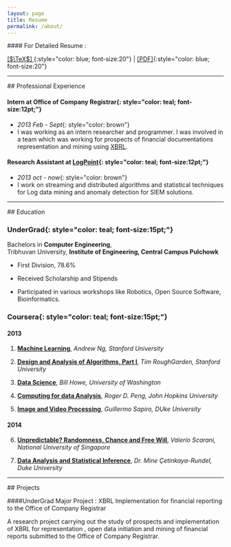 ```yaml
---
layout: page 
title: Resume
permalink: /about/
---
```


####<i class="fa fa-download fa-2x"></i> For Detailed Resume : 

[<i class="fa fa-file-code-o fa-2x"></i>  [$\TeX$] ](/files/cv/cv.tex){:style="color: blue; font-size:20"}  |  [<i class="fa fa-file-pdf-o fa-2x"></i> [PDF]](/files/cv/cv.pdf){:style="color: blue; font-size:20"}

____

##<i class="fa fa-institution fa-2x"></i> Professional Experience

#### **Intern at Office of Company Registrar**{: style="color: teal; font-size:12pt;"}
* *2013 Feb - Sept*{: style="color: brown"}
* I was working as an intern researcher and programmer. I was involved in a team which was working for prospects of financial documentations representation and mining using [XBRL](http://en.wikipedia.org/wiki/XBRL).

#### **Research Assistant at [LogPoint](https://www.logpoint.com/en)**{: style="color: teal; font-size:12pt;"}
* *2013 oct - now*{: style="color: brown"}
* I work on streaming and distributed algorithms and statistical techniques for Log data mining and anomaly detection for SIEM solutions.

____


##<i class="fa fa-graduation-cap fa-2x"></i> Education 

### **UnderGrad**{: style="color: teal; font-size:15pt;"}

Bachelors in **Computer Engineering**, <br>
Tribhuvan University, **Institute of Engineering, Central Campus Pulchowk**<br>

* First Division, 78.6%

* Received Scholarship and Stipends

* Participated in various workshops like Robotics, Open Source Software, Bioinformatics.

### **Coursera**{: style="color: teal; font-size:15pt;"}

#### 2013

1. [**Machine Learning**](https://www.coursera.org/course/ml), *Andrew Ng, Stanford University* [<i class="fa fa-file-pdf-o"></i>](https://www.dropbox.com/s/ekv2spnt4x07ogm/machinelearning.pdf)

2. [**Design and Analysis of Algorithms, Part I**](https://www.coursera.org/course/algo), *Tim RoughGarden, Stanford University* [<i class="fa fa-file-pdf-o "></i>](https://www.dropbox.com/s/w83mcmpvpa6owce/ADA%201.pdf)

3. [**Data Science**](https://www.coursera.org/course/datasci), *Bill Howe, University of Washington* [<i class="fa fa-file-pdf-o"></i>](https://www.dropbox.com/s/fuy5re22eyefj80/datascience.pdf)

4. [**Computing for data Analysis**](https://www.coursera.org/course/compdata), *Roger D. Peng, John Hopkins University* [<i class="fa fa-file-pdf-o "></i>](https://www.dropbox.com/s/cvkzx6dck94qe21/computing%20for%20data%20analysis.pdf)

5. [**Image and Video Processing**](https://www.coursera.org/course/images), *Guillermo Sapiro, DUke University* [<i class="fa fa-file-pdf-o "></i>](https://www.dropbox.com/s/nv9adcygj1ph5o6/image%20and%20video%20processing.pdf)

#### 2014

6. [**Unpredictable? Randomness, Chance and Free Will**](https://www.coursera.org/course/randomness), *Valerio Scarani, National University of Singapore* [<i class="fa fa-file-pdf-o "></i>](https://www.dropbox.com/s/b0nfegpbb24p24h/Coursera%20randomness%202014.pdf)

7. [**Data Analysis and Statistical Inference**](https://www.coursera.org/course/statistics), *Dr. Mine Çetinkaya-Rundel, Duke University* [<i class="fa fa-file-pdf-o "></i>](https://www.dropbox.com/s/l00avomjt2jcidx/Coursera%20statistics%202014.pdf)

____

##<i class="fa fa-code fa-2x"></i> Projects

####UnderGrad Major Project : XBRL Implementation for financial reporting to the Office of Company Registrar

A research project carrying out the study of prospects and implementation of XBRL for representation , open data initiation and mining of financial reports submitted to the Office of Company Registrar.